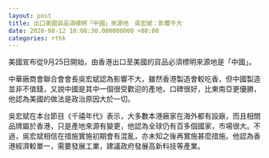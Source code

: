 ```yaml
---
layout: post
title: 出口美國貨品須標明「中國」來源地　吳宏斌：影響不大
date: 2020-08-12 10:08:30.000000000 +08:00
categories: rthk
---
```


美國宣布從9月25日開始，由香港出口至美國的貨品必須標明來源地是「中國」。

中華廠商會聯合會會長吳宏斌認為影響不大，雖然香港製造會較吃香，但中國製造並非不值錢，又說中國是其中一個很受歡迎的產地，口碑很好，比東南亞更優勝，他認為美國的做法是政治原因大於一切。

吳宏斌在本台節目《千禧年代》表示，大多數本港廠家在海外都有設廠，而且相關品牌屬於香港，只是產地來源有變更，他認為全球仍有百多個國家，市場很大。不過，吳宏斌相信在措施實施初期會有混亂，亦未知之後再實施甚麼措施。他認為香港經濟較單一，需要發展工業，建議政府發展高新科技等產業。
